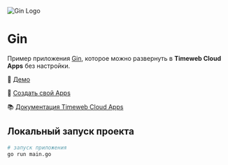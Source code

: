 ![Gin Logo](https://st.timeweb.com/cloud-static/apps-logo/gin.svg)

# Gin

Пример приложения [Gin](https://gin-gonic.com/), которое можно развернуть в **Timeweb Cloud Apps** без настройки.

:tada: [Демо](https://timeweb-cloud-app-example-gin-5382.twc1.net)

:rocket: [Создать свой Apps](https://timeweb.cloud/my/apps/create)

:books: [Документация Timeweb Cloud Apps](https://timeweb.cloud/docs/apps)

## <a name="dev"></a>Локальный запуск проекта

```bash
# запуск приложения
go run main.go
```
